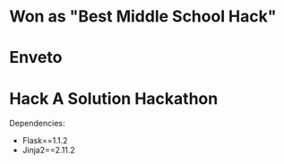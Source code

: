 # Won as "Best Middle School Hack"
# Enveto
# Hack A Solution Hackathon

Dependencies: 
 - Flask==1.1.2
 - Jinja2==2.11.2
